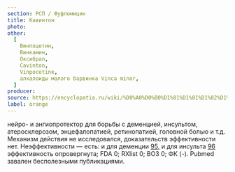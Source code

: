 ```yaml
---
section: РСП / Фуфломицин
title: Кавинтон
photo:
other:
  [
    Винпоцетин,
    Винкамин,
    Оксибрал,
    Cavinton,
    Vinpocetine,
    алкалоиды малого барвинка Vinca minor,
  ]
producer:
source: https://encyclopatia.ru/wiki/%D0%A0%D0%B0%D1%81%D1%81%D1%82%D1%80%D0%B5%D0%BB%D1%8C%D0%BD%D1%8B%D0%B9_%D1%81%D0%BF%D0%B8%D1%81%D0%BE%D0%BA_%D0%BF%D1%80%D0%B5%D0%BF%D0%B0%D1%80%D0%B0%D1%82%D0%BE%D0%B2
label: orange
---
```


нейро- и ангиопротектор для борьбы с деменцией, инсультом, атеросклерозом, энцефалопатией, ретинопатией, головной болью и т.д. Механизм действия не исследовался, доказательств эффективности нет. Неэффективности — есть: и для деменции [95](http://onlinelibrary.wiley.com/doi/10.1002/14651858.CD003119/abstract), и для инсульта [96](http://onlinelibrary.wiley.com/doi/10.1002/14651858.CD000480/abstract) эффективность опровергнута; FDA 0; RXlist 0; ВОЗ 0; ФК (-). Pubmed завален бесполезными публикациями.
